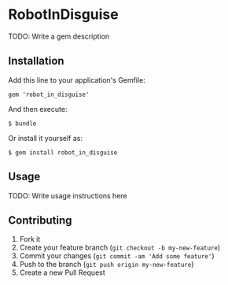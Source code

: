 # RobotInDisguise

TODO: Write a gem description

## Installation

Add this line to your application's Gemfile:

    gem 'robot_in_disguise'

And then execute:

    $ bundle

Or install it yourself as:

    $ gem install robot_in_disguise

## Usage

TODO: Write usage instructions here

## Contributing

1. Fork it
2. Create your feature branch (`git checkout -b my-new-feature`)
3. Commit your changes (`git commit -am 'Add some feature'`)
4. Push to the branch (`git push origin my-new-feature`)
5. Create a new Pull Request
